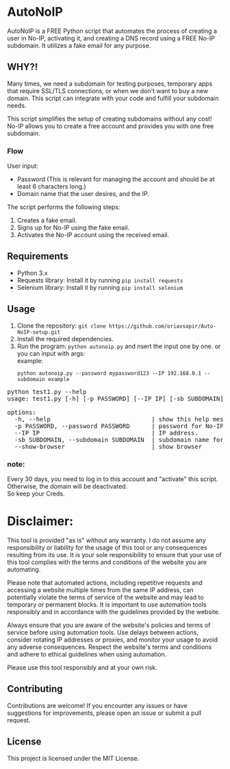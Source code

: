 # AutoNoIP
AutoNoIP is a FREE Python script that automates the process of creating a user in No-IP, activating it, and creating a DNS record using a FREE No-IP subdomain. It utilizes a fake email for any purpose.

## WHY?!

Many times, we need a subdomain for testing purposes, temporary apps that require SSL/TLS connections, or when we don't want to buy a new domain. 
This script can integrate with your code and fulfill your subdomain needs.

This script simplifies the setup of creating subdomains without any cost! No-IP allows you to create a free account and provides you with one free subdomain.

### Flow
User input:
- Password (This is relevant for managing the account and should be at least 6 characters long.)
- Domain name that the user desires, and the IP.

The script performs the following steps:
1. Creates a fake email.
2. Signs up for No-IP using the fake email.
3. Activates the No-IP account using the received email.

## Requirements

- Python 3.x
- Requests library: Install it by running `pip install requests`
- Selenium library: Install it by running `pip install selenium`

## Usage

1. Clone the repository: `git clone https://github.com/oriavsapir/Auto-NoIP-setup.git`
2. Install the required dependencies.
3. Run the program: ```python autonoip.py``` and nsert the input one by one.
   or you can input with args:    
   example:  
   ```
   python autonoip.py --password mypassword123 --IP 192.168.0.1 --subdomain example
   ```
<pre>
python test1.py --help                                                           
usage: test1.py [-h] [-p PASSWORD] [--IP IP] [-sb SUBDOMAIN] [--show-browser]  
  
options:  
  -h, --help                            | show this help message and exit  
  -p PASSWORD, --password PASSWORD      | password for No-IP account (at least 6 characters)  
  --IP IP                               | IP address.
  -sb SUBDOMAIN, --subdomain SUBDOMAIN  | subdomain name for your new domain  (up to 19 characters)    
  --show-browser                        | show browser    
</pre>

### note:
Every 30 days, you need to log in to this account and "activate" this script. Otherwise, the domain will be deactivated.  
So keep your Creds.
# Disclaimer:

This tool is provided "as is" without any warranty. I do not assume any responsibility or liability for the usage of this tool or any consequences resulting from its use. It is your sole responsibility to ensure that your use of this tool complies with the terms and conditions of the website you are automating.

Please note that automated actions, including repetitive requests and accessing a website multiple times from the same IP address, can potentially violate the terms of service of the website and may lead to temporary or permanent blocks. It is important to use automation tools responsibly and in accordance with the guidelines provided by the website.

Always ensure that you are aware of the website's policies and terms of service before using automation tools. Use delays between actions, consider rotating IP addresses or proxies, and monitor your usage to avoid any adverse consequences. Respect the website's terms and conditions and adhere to ethical guidelines when using automation.

Please use this tool responsibly and at your own risk.

## Contributing

Contributions are welcome! If you encounter any issues or have suggestions for improvements, please open an issue or submit a pull request.

## License

This project is licensed under the MIT License.
